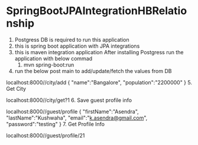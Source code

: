 # SpringBootJPAIntegrationHBRelationship
1. Postgress DB is required to run this application
2. this is spring boot application with JPA integrations
3. this is maven integration application
After installing Postgress run the application with below commad
    1. mvn spring-boot:run
4. run the below post main to add/update/fetch the values from DB

localhost:8000//city/add
{
	"name":"Bangalore",
	"population":"2200000"
}
5. Get City

localhost:8000//city/get?1
6. Save guest profile info

localhost:8000//guest/profile
{
"firstName":"Asendra",
"lastName":"Kushwaha",
"email":"k.asendra@gmail.com",
"password":"testing"
}
7. Get Profile Info

localhost:8000//guest/profile/21
    
